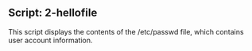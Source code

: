 ## Script: 2-hellofile
This script displays the contents of the /etc/passwd file, which contains user account information.
